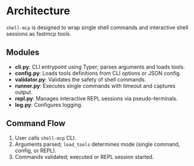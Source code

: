  # Architecture

 `shell-mcp` is designed to wrap single shell commands and interactive shell sessions as fastmcp tools.

 ## Modules

 - **cli.py**: CLI entrypoint using Typer; parses arguments and loads tools.
 - **config.py**: Loads tools definitions from CLI options or JSON config.
 - **validator.py**: Validates the safety of shell commands.
 - **runner.py**: Executes single commands with timeout and captures output.
 - **repl.py**: Manages interactive REPL sessions via pseudo-terminals.
 - **log.py**: Configures logging.

 ## Command Flow

 1. User calls `shell-mcp` CLI.
 2. Arguments parsed; `load_tools` determines mode (single command, config, or REPL).
 3. Commands validated; executed or REPL session started.